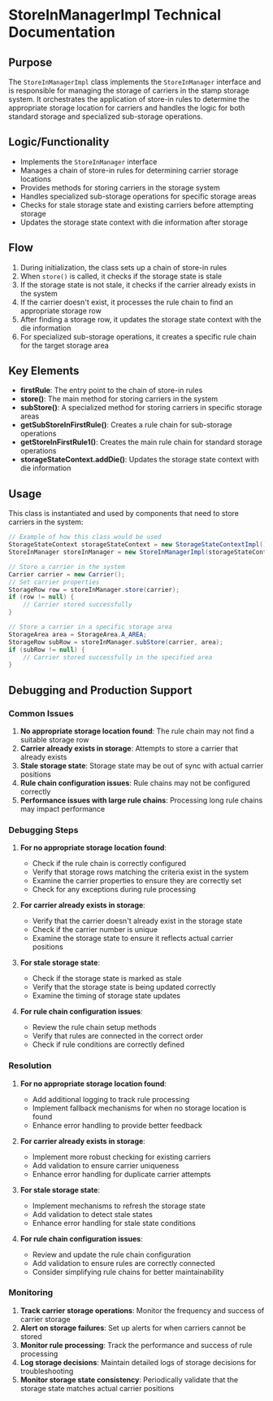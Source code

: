 # StoreInManagerImpl Technical Documentation

## Purpose
The `StoreInManagerImpl` class implements the `StoreInManager` interface and is responsible for managing the storage of carriers in the stamp storage system. It orchestrates the application of store-in rules to determine the appropriate storage location for carriers and handles the logic for both standard storage and specialized sub-storage operations.

## Logic/Functionality
- Implements the `StoreInManager` interface
- Manages a chain of store-in rules for determining carrier storage locations
- Provides methods for storing carriers in the storage system
- Handles specialized sub-storage operations for specific storage areas
- Checks for stale storage state and existing carriers before attempting storage
- Updates the storage state context with die information after storage

## Flow
1. During initialization, the class sets up a chain of store-in rules
2. When `store()` is called, it checks if the storage state is stale
3. If the storage state is not stale, it checks if the carrier already exists in the system
4. If the carrier doesn't exist, it processes the rule chain to find an appropriate storage row
5. After finding a storage row, it updates the storage state context with the die information
6. For specialized sub-storage operations, it creates a specific rule chain for the target storage area

## Key Elements
- **firstRule**: The entry point to the chain of store-in rules
- **store()**: The main method for storing carriers in the system
- **subStore()**: A specialized method for storing carriers in specific storage areas
- **getSubStoreInFirstRule()**: Creates a rule chain for sub-storage operations
- **getStoreInFirstRule1()**: Creates the main rule chain for standard storage operations
- **storageStateContext.addDie()**: Updates the storage state context with die information

## Usage
This class is instantiated and used by components that need to store carriers in the system:

```java
// Example of how this class would be used
StorageStateContext storageStateContext = new StorageStateContextImpl();
StoreInManager storeInManager = new StoreInManagerImpl(storageStateContext);

// Store a carrier in the system
Carrier carrier = new Carrier();
// Set carrier properties
StorageRow row = storeInManager.store(carrier);
if (row != null) {
    // Carrier stored successfully
}

// Store a carrier in a specific storage area
StorageArea area = StorageArea.A_AREA;
StorageRow subRow = storeInManager.subStore(carrier, area);
if (subRow != null) {
    // Carrier stored successfully in the specified area
}
```

## Debugging and Production Support

### Common Issues
1. **No appropriate storage location found**: The rule chain may not find a suitable storage row
2. **Carrier already exists in storage**: Attempts to store a carrier that already exists
3. **Stale storage state**: Storage state may be out of sync with actual carrier positions
4. **Rule chain configuration issues**: Rule chains may not be configured correctly
5. **Performance issues with large rule chains**: Processing long rule chains may impact performance

### Debugging Steps
1. **For no appropriate storage location found**:
   - Check if the rule chain is correctly configured
   - Verify that storage rows matching the criteria exist in the system
   - Examine the carrier properties to ensure they are correctly set
   - Check for any exceptions during rule processing

2. **For carrier already exists in storage**:
   - Verify that the carrier doesn't already exist in the storage state
   - Check if the carrier number is unique
   - Examine the storage state to ensure it reflects actual carrier positions

3. **For stale storage state**:
   - Check if the storage state is marked as stale
   - Verify that the storage state is being updated correctly
   - Examine the timing of storage state updates

4. **For rule chain configuration issues**:
   - Review the rule chain setup methods
   - Verify that rules are connected in the correct order
   - Check if rule conditions are correctly defined

### Resolution
1. **For no appropriate storage location found**:
   - Add additional logging to track rule processing
   - Implement fallback mechanisms for when no storage location is found
   - Enhance error handling to provide better feedback

2. **For carrier already exists in storage**:
   - Implement more robust checking for existing carriers
   - Add validation to ensure carrier uniqueness
   - Enhance error handling for duplicate carrier attempts

3. **For stale storage state**:
   - Implement mechanisms to refresh the storage state
   - Add validation to detect stale states
   - Enhance error handling for stale state conditions

4. **For rule chain configuration issues**:
   - Review and update the rule chain configuration
   - Add validation to ensure rules are correctly connected
   - Consider simplifying rule chains for better maintainability

### Monitoring
1. **Track carrier storage operations**: Monitor the frequency and success of carrier storage
2. **Alert on storage failures**: Set up alerts for when carriers cannot be stored
3. **Monitor rule processing**: Track the performance and success of rule processing
4. **Log storage decisions**: Maintain detailed logs of storage decisions for troubleshooting
5. **Monitor storage state consistency**: Periodically validate that the storage state matches actual carrier positions